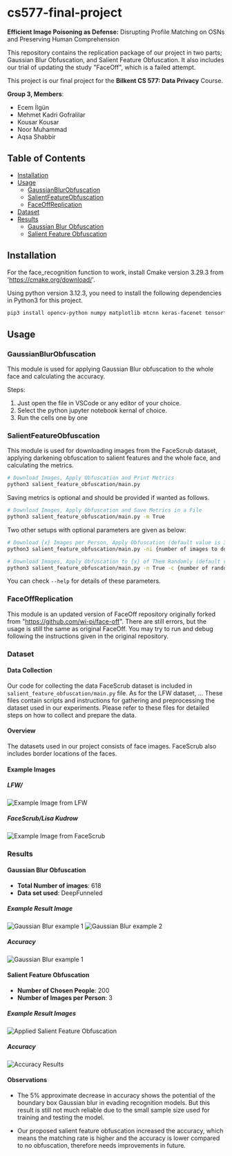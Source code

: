 # cs577-final-project

**Efficient Image Poisoning as Defense:** Disrupting Profile Matching on OSNs and Preserving Human Comprehension

This repository contains the replication package of our project in two parts; Gaussian Blur Obfuscation, and Salient Feature Obfuscation. It also includes our trial of updating the study "FaceOff", which is a failed attempt.

This project is our final project for the **Bilkent CS 577: Data Privacy** Course.

**Group 3, Members**:

- Ecem İlgün
- Mehmet Kadri Gofralilar
- Kousar Kousar
- Noor Muhammad
- Aqsa Shabbir

## Table of Contents

- [Installation](#installation)
- [Usage](#usage)
  - [GaussianBlurObfuscation](#gaussianblurobfuscation)
  - [SalientFeatureObfuscation](#salientfeatureobfuscation)
  - [FaceOffReplication](#faceoffreplication)
- [Dataset](#dataset)
- [Results](#results)
  - [Gaussian Blur Obfuscation](#gaussian-blur-obfuscation)
  - [Salient Feature Obfuscation](#salient-feature-obfuscation)

## Installation

For the face_recognition function to work, install Cmake version 3.29.3 from 'https://cmake.org/download/'.

Using python version 3.12.3, you need to install the following dependencies in Python3 for this project.

```bash
pip3 install opencv-python numpy matplotlib mtcnn keras-facenet tensorflow scipy scikit-learn face_recognition
```

## Usage

### GaussianBlurObfuscation

This module is used for applying Gaussian Blur obfuscation to the whole face and calculating the accuracy.

Steps:

1. Just open the file in VSCode or any editor of your choice.
2. Select the python jupyter notebook kernal of choice.
3. Run the cells one by one
<!--

````bash
# Apply
python3 gaussian_blur_bbox_obfuscation/
``` -->

### SalientFeatureObfuscation
This module is used for downloading images from the FaceScrub dataset, applying darkening obfuscation to salient features and the whole face, and calculating the metrics.

```bash
# Download Images, Apply Obfuscation and Print Metrics
python3 salient_feature_obfuscation/main.py
````

Saving metrics is optional and should be provided if wanted as follows.

```bash
# Download Images, Apply Obfuscation and Save Metrics in a File
python3 salient_feature_obfuscation/main.py -m True
```

Two other setups with optional parameters are given as below:

```bash
# Download {x} Images per Person, Apply Obfuscation (default value is 3)
python3 salient_feature_obfuscation/main.py -ni {number of images to download per person}

# Download Images, Apply Obfuscation to {x} of Them Randomly (default value is 200)
python3 salient_feature_obfuscation/main.py -n True -c {number of random people to apply obfuscation}
```

You can check `--help` for details of these parameters.

### FaceOffReplication

This module is an updated version of FaceOff repository originally forked from "https://github.com/wi-pi/face-off". There are still errors, but the usage is still the same as original FaceOff. You may try to run and debug following the instructions given in the original repository.

### Dataset

#### Data Collection

Our code for collecting the data FaceScrub dataset is included in `salient_feature_obfuscation/main.py` file. As for the LFW dataset, ... These files contain scripts and instructions for gathering and preprocessing the dataset used in our experiments. Please refer to these files for detailed steps on how to collect and prepare the data.

#### Overview

The datasets used in our project consists of face images. FaceScrub also includes border locations of the faces.

#### Example Images

##### LFW/

![Example Image from LFW](/figs/gaussian_blur_2.jpg)

##### FaceScrub/Lisa Kudrow

![Example Image from FaceScrub](/figs/Original_Image_FaceScrub.jpg)

### Results

#### Gaussian Blur Obfuscation

- **Total Number of images**: 618
- **Data set used**: DeepFunneled

##### Example Result Image

![Gaussian Blur example 1](/figs/gaussian_blur_1.jpg)
![Gaussian Blur example 2](/figs/gaussian_blur_2.jpg)

##### Accuracy

![Gaussian Blur example 1](/figs/gaussian_blur_result.png)

#### Salient Feature Obfuscation

- **Number of Chosen People**: 200
- **Number of Images per Person**: 3

##### Example Result Images

![Applied Salient Feature Obfuscation](/figs/Salient_Image_FaceScrub_1.jpg)

##### Accuracy

![Accuracy Results](/figs/Accuracy_FaceScrub.png)

#### Observations

- The 5% approximate decrease in accuracy shows the potential of the boundary box Gaussian blur in evading recognition models. But this result is still not much reliable due to the small sample size used for training and testing the model.

- Our proposed salient feature obfuscation increased the accuracy, which means the matching rate is higher and the accuracy is lower compared to no obfuscation, therefore needs improvements in future.
